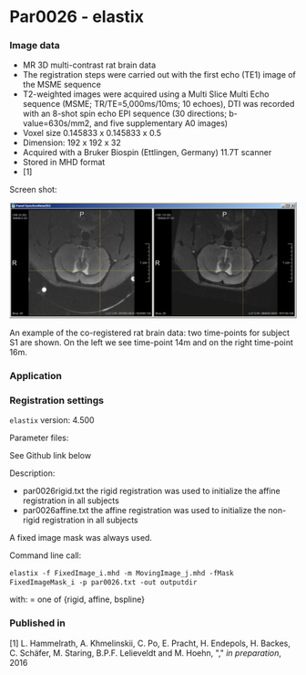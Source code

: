 # Par0026 - elastix

###  Image data

* MR 3D multi-contrast rat brain data
* The registration steps were carried out with the first echo (TE1) image of the MSME sequence
* T2-weighted images were acquired using a Multi Slice Multi Echo sequence (MSME; TR/TE=5,000ms/10ms; 10 echoes), DTI was recorded with an 8-shot spin echo EPI sequence (30 directions; b-value=630s/mm2, and five supplementary A0 images)
* Voxel size 0.145833 x 0.145833 x 0.5
* Dimension: 192 x 192 x 32
* Acquired with a Bruker Biospin (Ettlingen, Germany) 11.7T scanner
* Stored in MHD format
* [1]

Screen shot:

![alt-text](Screenshot_OLD_RAT_Brain_Study_Wiki_Parameters.png)

An example of the co-registered rat brain data: two time-points for subject S1 are shown. On the left we see time-point 14m and on the right time-point 16m.

###  Application

###  Registration settings

`elastix` version: 4.500

Parameter files:

See Github link below

Description:

* par0026rigid.txt the rigid registration was used to initialize the affine registration in all subjects
* par0026affine.txt the affine registration was used to initialize the non-rigid registration in all subjects

A fixed image mask was always used.

Command line call:


    elastix -f FixedImage_i.mhd -m MovingImage_j.mhd -fMask FixedImageMask_i -p par0026.txt -out outputdir


with:  = one of {rigid, affine, bspline}

###  Published in

[1] L. Hammelrath, A. Khmelinskii, C. Po, E. Pracht, H. Endepols, H. Backes, C. Schäfer, M. Staring, B.P.F. Lelieveldt and M. Hoehn, "," _in preparation_, 2016
